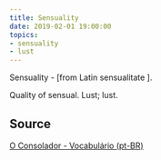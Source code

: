 ```yaml
---
title: Sensuality
date: 2019-02-01 19:00:00
topics:
- sensuality
- lust
---
```


Sensuality - [from Latin sensualitate ]. 

Quality of sensual. Lust; lust.

## Source
[O Consolador - Vocabulário (pt-BR)](http://www.oconsolador.com.br/linkfixo/vocabulario/principal.html)
